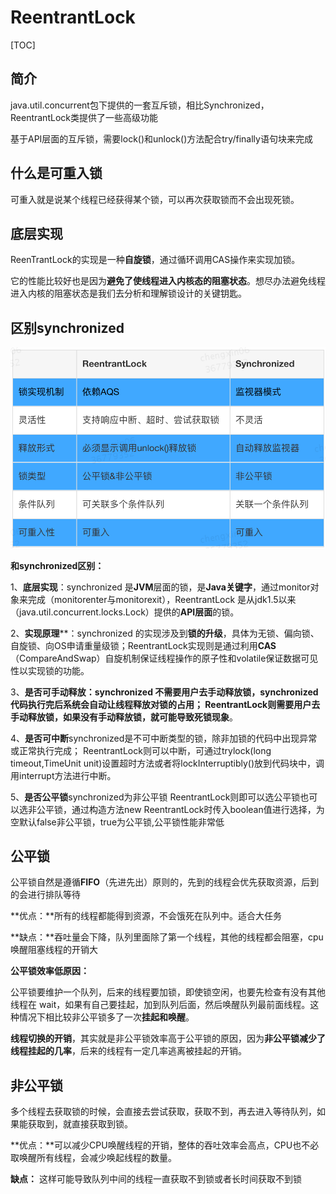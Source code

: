 # ReentrantLock

[TOC]

## 简介

java.util.concurrent包下提供的一套互斥锁，相比Synchronized，ReentrantLock类提供了一些高级功能

 基于API层面的互斥锁，需要lock()和unlock()方法配合try/finally语句块来完成



## 什么是可重入锁

可重入就是说某个线程已经获得某个锁，可以再次获取锁而不会出现死锁。



## 底层实现

 ReenTrantLock的实现是一种**自旋锁**，通过循环调用CAS操作来实现加锁。

它的性能比较好也是因为**避免了使线程进入内核态的阻塞状态**。想尽办法避免线程进入内核的阻塞状态是我们去分析和理解锁设计的关键钥匙。





## 区别synchronized

![img](images/412d294ff5535bbcddc0d979b2a339e6102264.png)

**和synchronized区别：**

 1、**底层实现**：synchronized 是**JVM**层面的锁，是**Java关键字**，通过monitor对象来完成（monitorenter与monitorexit），ReentrantLock 是从jdk1.5以来（java.util.concurrent.locks.Lock）提供的**API层面**的锁。

 2、**实现原理****：synchronized 的实现涉及到**锁的升级**，具体为无锁、偏向锁、自旋锁、向OS申请重量级锁；ReentrantLock实现则是通过利用**CAS**（CompareAndSwap）自旋机制保证线程操作的原子性和volatile保证数据可见性以实现锁的功能。

 3、**是否可手动释放：synchronized 不需要用户去手动释放锁，synchronized 代码执行完后系统会自动让线程释放对锁的占用； ReentrantLock则需要用户去手动释放锁，如果没有手动释放锁，就可能导致死锁现象**。

 4、**是否可中断**synchronized是不可中断类型的锁，除非加锁的代码中出现异常或正常执行完成； ReentrantLock则可以中断，可通过trylock(long timeout,TimeUnit unit)设置超时方法或者将lockInterruptibly()放到代码块中，调用interrupt方法进行中断。

 5、**是否公平锁**synchronized为非公平锁 ReentrantLock则即可以选公平锁也可以选非公平锁，通过构造方法new ReentrantLock时传入boolean值进行选择，为空默认false非公平锁，true为公平锁,公平锁性能非常低





## 公平锁

公平锁自然是遵循**FIFO**（先进先出）原则的，先到的线程会优先获取资源，后到的会进行排队等待

 **优点：**所有的线程都能得到资源，不会饿死在队列中。适合大任务

 **缺点：**吞吐量会下降，队列里面除了第一个线程，其他的线程都会阻塞，cpu唤醒阻塞线程的开销大



**公平锁效率低原因：**

 公平锁要维护一个队列，后来的线程要加锁，即使锁空闲，也要先检查有没有其他线程在 wait，如果有自己要挂起，加到队列后面，然后唤醒队列最前面线程。这种情况下相比较非公平锁多了一次**挂起和唤醒**。

 **线程切换的开销**，其实就是非公平锁效率高于公平锁的原因，因为**非公平锁减少了线程挂起的几率**，后来的线程有一定几率逃离被挂起的开销。



## 非公平锁

多个线程去获取锁的时候，会直接去尝试获取，获取不到，再去进入等待队列，如果能获取到，就直接获取到锁。

 **优点：**可以减少CPU唤醒线程的开销，整体的吞吐效率会高点，CPU也不必取唤醒所有线程，会减少唤起线程的数量。

 **缺点：** 这样可能导致队列中间的线程一直获取不到锁或者长时间获取不到锁









